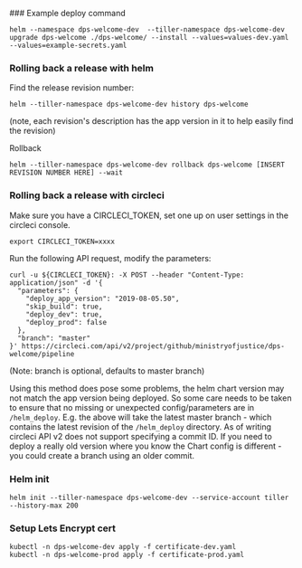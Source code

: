 
### Example deploy command
```
helm --namespace dps-welcome-dev  --tiller-namespace dps-welcome-dev upgrade dps-welcome ./dps-welcome/ --install --values=values-dev.yaml --values=example-secrets.yaml
```

### Rolling back a release with helm
Find the release revision number:
```
helm --tiller-namespace dps-welcome-dev history dps-welcome
```
(note, each revision's description has the app version in it to help easily find the revision)

Rollback
```
helm --tiller-namespace dps-welcome-dev rollback dps-welcome [INSERT REVISION NUMBER HERE] --wait
```

### Rolling back a release with circleci

Make sure you have a CIRCLECI_TOKEN, set one up on user settings in the circleci console.
```
export CIRCLECI_TOKEN=xxxx
```

Run the following API request, modify the parameters:
```
curl -u ${CIRCLECI_TOKEN}: -X POST --header "Content-Type: application/json" -d '{
  "parameters": {
    "deploy_app_version": "2019-08-05.50",
    "skip_build": true,
    "deploy_dev": true,
    "deploy_prod": false
  },
  "branch": "master"
}' https://circleci.com/api/v2/project/github/ministryofjustice/dps-welcome/pipeline
```
(Note: branch is optional, defaults to master branch)

Using this method does pose some problems, the helm chart version may not match the app version being deployed.  So some care needs to be taken to ensure that no missing or unexpected config/parameters are in `/helm_deploy`.  E.g. the above will take the latest master branch - which contains the latest revision of the `/helm_deploy` directory.  As of writing circleci API v2 does not support specifying a commit ID. If you need to deploy a really old version where you know the Chart config is different - you could create a branch using an older commit.


### Helm init

```
helm init --tiller-namespace dps-welcome-dev --service-account tiller --history-max 200
```

### Setup Lets Encrypt cert

```
kubectl -n dps-welcome-dev apply -f certificate-dev.yaml
kubectl -n dps-welcome-prod apply -f certificate-prod.yaml
```
